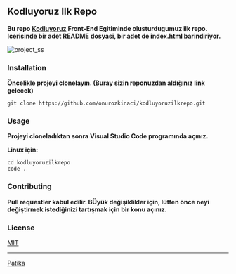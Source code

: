 ## Kodluyoruz Ilk Repo
**Bu repo [Kodluyoruz](https://www.kodluyoruz.org/) Front-End Egitiminde olusturdugumuz ilk repo. Icerisinde bir adet
README dosyasi, bir adet de index.html barindiriyor.**

![project_ss](https://user-images.githubusercontent.com/54003775/180655405-3f8bcf23-c21a-46b5-8a09-e40ecbbdbeec.PNG)

### Installation
**Öncelikle projeyi clonelayın. (Buray sizin reponuzdan aldığınız link gelecek)**
```
git clone https://github.com/onurozkinaci/kodluyoruzilkrepo.git
```

### Usage
**Projeyi cloneladıktan sonra Visual Studio Code programında açınız.**

**Linux için:**
```
cd kodluyoruzilkrepo 
code .
```

### Contributing
**Pull requestler kabul edilir. BÜyük değişiklikler için, lütfen önce neyi değiştirmek istediğinizi
tartışmak için bir konu açınız.**

### License
[MIT](https://choosealicense.com/licenses/mit/)

-----------------------------------------------------------
[Patika](https://www.patika.dev/)